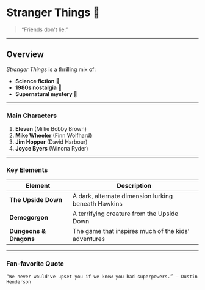 # Stranger Things 🎲  

> “Friends don't lie.”  

---

## Overview  
*Stranger Things* is a thrilling mix of:  
- **Science fiction** 👾  
- **1980s nostalgia** 📼  
- **Supernatural mystery** 🔮  

---

### Main Characters  
1. **Eleven** (Millie Bobby Brown)  
2. **Mike Wheeler** (Finn Wolfhard)  
3. **Jim Hopper** (David Harbour)  
4. **Joyce Byers** (Winona Ryder)  

---

### Key Elements  
| Element         | Description                              |  
|------------------|------------------------------------------|  
| **The Upside Down** | A dark, alternate dimension lurking beneath Hawkins |  
| **Demogorgon**   | A terrifying creature from the Upside Down |  
| **Dungeons & Dragons** | The game that inspires much of the kids' adventures |  

---

### Fan-favorite Quote  
```plaintext  
“We never would've upset you if we knew you had superpowers.” – Dustin Henderson  
